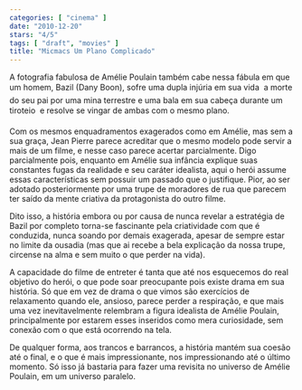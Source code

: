 ```yaml
---
categories: [ "cinema" ]
date: "2010-12-20"
stars: "4/5"
tags: [ "draft", "movies" ]
title: "Micmacs Um Plano Complicado"
---
```

A fotografia fabulosa de Amélie Poulain também cabe nessa fábula em
que um homem, Bazil (Dany Boon), sofre uma dupla injúria em sua vida
 a morte do seu pai por uma mina terrestre e uma bala em sua cabeça
durante um tiroteio  e resolve se vingar de ambas com o mesmo plano.

Com os mesmos enquadramentos exagerados como em Amélie, mas sem a sua
graça, Jean Pierre parece acreditar que o mesmo modelo pode servir a mais
de um filme, e nesse caso parece acertar parcialmente. Digo parcialmente
pois, enquanto em Amélie sua infância explique suas constantes fugas
da realidade e seu caráter idealista, aqui o herói assume essas
características sem possuir um passado que o justifique. Pior, ao ser
adotado posteriormente por uma trupe de moradores de rua que parecem
ter saído da mente criativa da protagonista do outro filme.

Dito isso, a história embora ou por causa de nunca revelar a estratégia
de Bazil por completo torna-se fascinante pela criatividade com que é
conduzida, nunca soando por demais exagerada, apesar de sempre estar no
limite da ousadia (mas que ai recebe a bela explicação da nossa trupe,
circense na alma e sem muito o que perder na vida).

A capacidade do filme de entreter é tanta que até nos esquecemos do
real objetivo do herói, o que pode soar preocupante pois existe drama
em sua história. Só que em vez de drama o que vimos são exercícios de
relaxamento quando ele, ansioso, parece perder a respiração, e que mais
uma vez inevitavelmente relembram a figura idealista de Amélie Poulain,
principalmente por estarem esses inseridos como mera curiosidade, sem
conexão com o que está ocorrendo na tela.

De qualquer forma, aos trancos e barrancos, a história mantém sua
coesão até o final, e o que é mais impressionante, nos impressionando
até o último momento. Só isso já bastaria para fazer uma revisita
no universo de Amélie Poulain, em um universo paralelo.
